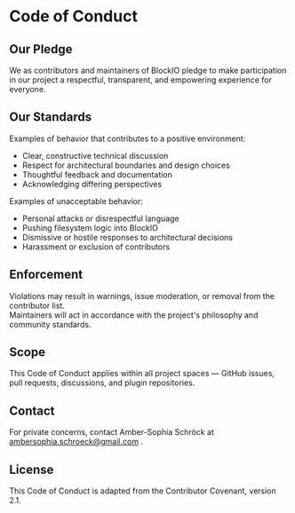 # Code of Conduct

## Our Pledge

We as contributors and maintainers of BlockIO pledge to make participation in our project a respectful, transparent, and empowering experience for everyone.

## Our Standards

Examples of behavior that contributes to a positive environment:

- Clear, constructive technical discussion
- Respect for architectural boundaries and design choices
- Thoughtful feedback and documentation
- Acknowledging differing perspectives

Examples of unacceptable behavior:

- Personal attacks or disrespectful language
- Pushing filesystem logic into BlockIO
- Dismissive or hostile responses to architectural decisions
- Harassment or exclusion of contributors

## Enforcement

Violations may result in warnings, issue moderation, or removal from the contributor list.  
Maintainers will act in accordance with the project's philosophy and community standards.

## Scope

This Code of Conduct applies within all project spaces — GitHub issues, pull requests, discussions, and plugin repositories.

## Contact

For private concerns, contact Amber-Sophia Schröck at ambersophia.schroeck@gmail.com .

## License

This Code of Conduct is adapted from the Contributor Covenant, version 2.1.
